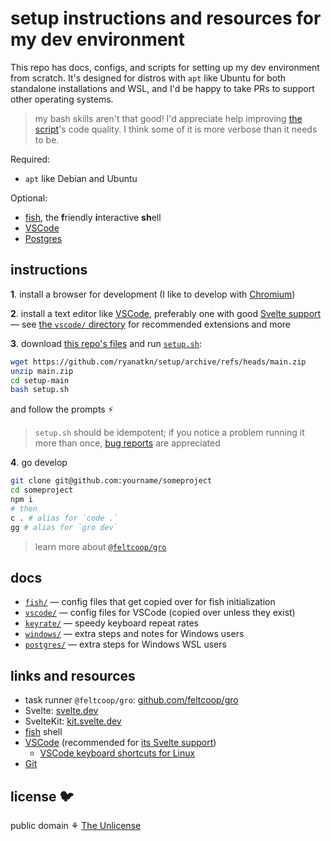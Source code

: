 # setup instructions and resources for my dev environment

This repo has docs, configs, and scripts for setting up my dev environment from scratch.
It's designed for distros with `apt` like Ubuntu for both standalone installations and WSL,
and I'd be happy to take PRs to support other operating systems.

> my bash skills aren't that good! I'd appreciate help improving
> [the script](setup.sh)'s code quality. I think some of it is more verbose than it needs to be.

Required:

- `apt` like Debian and Ubuntu

Optional:

- [fish](https://fishshell.com/), the **f**riendly **i**nteractive **sh**ell
- [VSCode](https://code.visualstudio.com/)
- [Postgres](https://www.postgresql.org/)

## instructions

**1**. install a browser for development
(I like to develop with [Chromium](https://www.chromium.org/Home))

**2**. install a text editor like [VSCode](https://code.visualstudio.com/),
preferably one with good [Svelte support](https://github.com/sveltejs/language-tools) —
see [the `vscode/` directory](vscode) for recommended extensions and more

**3**. download
[this repo's files](https://github.com/ryanatkn/setup/archive/refs/heads/main.zip)
and run [`setup.sh`](setup.sh):

```bash
wget https://github.com/ryanatkn/setup/archive/refs/heads/main.zip
unzip main.zip
cd setup-main
bash setup.sh
```

and follow the prompts ⚡

> `setup.sh` should be idempotent;
> if you notice a problem running it more than once,
> [bug reports](https://github.com/ryanatkn/setup/issues) are appreciated

**4**. go develop

```bash
git clone git@github.com:yourname/someproject
cd someproject
npm i
# then
c . # alias for `code .`
gg # alias for `gro dev`
```

> learn more about [`@feltcoop/gro`](https://github.com/feltcoop/gro)

## docs

- [`fish/`](fish) — config files that get copied over for fish initialization
- [`vscode/`](vscode) — config files for VSCode (copied over unless they exist)
- [`keyrate/`](keyrate) — speedy keyboard repeat rates
- [`windows/`](windows) — extra steps and notes for Windows users
- [`postgres/`](postgres) — extra steps for Windows WSL users

## links and resources

- task runner `@feltcoop/gro`: [github.com/feltcoop/gro](https://github.com/feltcoop/gro)
- Svelte: [svelte.dev](https://svelte.dev/)
- SvelteKit: [kit.svelte.dev](https://kit.svelte.dev/)
- [fish](https://fishshell.com/) shell
- [VSCode](https://code.visualstudio.com/) (recommended for
  [its Svelte support](https://github.com/sveltejs/language-tools))
  - [VSCode keyboard shortcuts for Linux](https://code.visualstudio.com/shortcuts/keyboard-shortcuts-linux.pdf)
- [Git](https://git-scm.com/)

## license 🐦

public domain ⚘ [The Unlicense](license)
